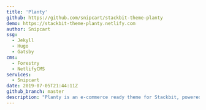```yaml
---
title: 'Planty'
github: https://github.com/snipcart/stackbit-theme-planty
demo: https://stackbit-theme-planty.netlify.com
author: Snipcart
ssg:
  - Jekyll
  - Hugo
  - Gatsby
cms:
  - Forestry
  - NetlifyCMS
services:
  - Snipcart
date: 2019-07-05T21:44:11Z
github_branch: master
description: "Planty is an e-commerce ready theme for Stackbit, powered by Snipcart."
---
```

